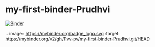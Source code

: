 # my-first-binder-Prudhvi


[![Binder](https://mybinder.org/badge_logo.svg)](https://mybinder.org/v2/gh/Pvv-pv/my-first-binder-Prudhvi.git/HEAD)


.. image:: https://mybinder.org/badge_logo.svg
 :target: https://mybinder.org/v2/gh/Pvv-pv/my-first-binder-Prudhvi.git/HEAD
